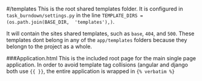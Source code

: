 #/templates
This is the root shared templates folder. It is configured in ```task_burndown/settings.py``` in the line 
```TEMPLATE_DIRS = (os.path.join(BASE_DIR,  'templates'),)```.

It will contain the sites shared templates, such as ```base```, ```404```, and ```500```. These templates dont belong in 
any of the ```app/templates``` folders because they belongn to the project as a whole. 

###Application.html
This is the included root page for the main single page application. In order to avoid template tag collisions (angular 
and django both use ```{{ }}```, the entire application is wrapped in ```{% verbatim %}```